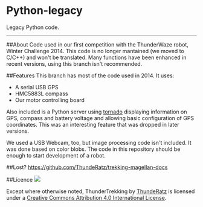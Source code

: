 # Python-legacy
Legacy Python code.

----------------------------------------------------------------------

##About
Code used in our first competition with the ThunderWaze robot, Winter Challenge 2014.
This code is no longer mantained (we moved to C/C++) and won't be translated.
Many functions have been enhanced in recent versions, using this branch isn't recommended.

##Features
This branch has most of the code used in 2014. It uses:

- A serial USB GPS
- HMC5883L compass
- Our motor controlling board

Also included is a Python server using [tornado](http://www.tornadoweb.org/) displaying information on GPS, compass and battery voltage and allowing basic configuration of GPS coordinates.
This was an interesting feature that was dropped in later versions.

We used a USB Webcam, too, but image processing code isn't included. It was done based on color blobs.
The code in this repository should be enough to start development of a robot.

##Lost?
https://github.com/ThundeRatz/trekking-magellan-docs

##Licence
[<img src="https://i.creativecommons.org/l/by/4.0/88x31.png">](http://creativecommons.org/licenses/by/4.0/)

Except where otherwise noted, ThunderTrekking by [ThundeRatz](http://www.thunderatz.org) is licensed under a [Creative Commons Attribution 4.0 International License](http://creativecommons.org/licenses/by/4.0/).
